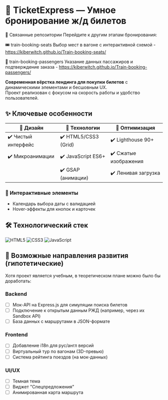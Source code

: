 # 🚂 TicketExpress — Умное бронирование ж/д билетов

🔗 Связанные репозитории
Перейдите к другим этапам бронирования:

🎟️ train-booking-seats
Выбор мест в вагоне с интерактивной схемой - https://kiberwitch.github.io/Train-booking-seats/

👥 train-booking-passengers
Указание данных пассажиров и подтверждение заказа - https://kiberwitch.github.io/Train-booking-passengers/

**Современная вёрстка лендинга для покупки билетов** с динамическими элементами и бесшовным UX.  
Проект реализован с фокусом на скорость работы и удобство пользователей.

## ✨ Ключевые особенности

| 🔹 **Дизайн**          | 🔹 **Технологии**       | 🔹 **Оптимизация**   |
|-----------------------|-----------------------|-----------------------|
| ✔️ Чистый интерфейс   | ✔️ HTML5/CSS3 (Grid)  | ✔️ Lighthouse 90+     |
|  ✔️ Микроанимации     | ✔️ JavaScript ES6+    | ✔️ Сжатые изображения |
|                        | ✔️ GSAP (анимации)    | ✔️ Ленивая загрузка   |

### 🎯 Интерактивные элементы
- Календарь выбора даты с валидацией
- Hover-эффекты для кнопок и карточек

## 🛠 Технологический стек
![HTML5](https://img.shields.io/badge/HTML5-E34F26?style=for-the-badge&logo=html5&logoColor=white) ![CSS3](https://img.shields.io/badge/CSS3-1572B6?style=for-the-badge&logo=css3&logoColor=white) ![JavaScript](https://img.shields.io/badge/JavaScript-F7DF1E?style=for-the-badge&logo=javascript&logoColor=black)


## 🔮 Возможные направления развития (гипотетические)

Хотя проект является учебным, в теоретическом плане можно было бы доработать:

### Backend
- [ ] Мок-API на Express.js для симуляции поиска билетов
- [ ] Подключение к открытым данным РЖД (например, через их Sandbox API)
- [ ] База данных с маршрутами в JSON-формате

### Frontend
- [ ] Добавление i18n для рус/англ версий
- [ ] Виртуальный тур по вагонам (3D-превью)
- [ ] Система рейтинга поездов (на мок-данных)

### UI/UX
- [ ] Темная тема
- [ ] Виджет "Спецпредложения"
- [ ] Анимированная карта маршрута
